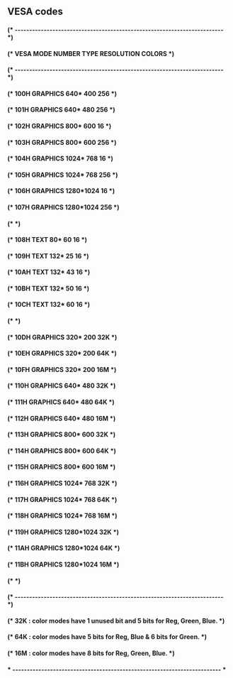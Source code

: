 ## VESA codes

#### (* ------------------------------------------------------------------------ *)
#### (* VESA MODE NUMBER      TYPE           RESOLUTION        COLORS            *)
#### (* ------------------------------------------------------------------------ *)
#### (*      100H            GRAPHICS         640* 400           256             *)
#### (*      101H            GRAPHICS         640* 480           256             *)
#### (*      102H            GRAPHICS         800* 600            16             *)
#### (*      103H            GRAPHICS         800* 600           256             *)
#### (*      104H            GRAPHICS        1024* 768            16             *)
#### (*      105H            GRAPHICS        1024* 768           256             *)
#### (*      106H            GRAPHICS        1280*1024            16             *)
#### (*      107H            GRAPHICS        1280*1024           256             *)
#### (*                                                                          *)
#### (*      108H            TEXT              80*  60            16             *)
#### (*      109H            TEXT             132*  25            16             *)
#### (*      10AH            TEXT             132*  43            16             *)
#### (*      10BH            TEXT             132*  50            16             *)
#### (*      10CH            TEXT             132*  60            16             *)
#### (*                                                                          *)
#### (*      10DH            GRAPHICS         320* 200           32K             *)
#### (*      10EH            GRAPHICS         320* 200           64K             *)
#### (*      10FH            GRAPHICS         320* 200           16M             *)
#### (*      110H            GRAPHICS         640* 480           32K             *)
#### (*      111H            GRAPHICS         640* 480           64K             *)
#### (*      112H            GRAPHICS         640* 480           16M             *)
#### (*      113H            GRAPHICS         800* 600           32K             *)
#### (*      114H            GRAPHICS         800* 600           64K             *)
#### (*      115H            GRAPHICS         800* 600           16M             *)
#### (*      116H            GRAPHICS        1024* 768           32K             *)
#### (*      117H            GRAPHICS        1024* 768           64K             *)
#### (*      118H            GRAPHICS        1024* 768           16M             *)
#### (*      119H            GRAPHICS        1280*1024           32K             *)
#### (*      11AH            GRAPHICS        1280*1024           64K             *)
#### (*      11BH            GRAPHICS        1280*1024           16M             *)
#### (*                                                                          *)
#### (* ------------------------------------------------------------------------ *)
#### (*   32K : color modes have 1 unused bit and 5 bits for Reg, Green, Blue.   *)
#### (*   64K : color modes have 5 bits for Reg, Blue & 6 bits for Green.        *)
#### (*   16M : color modes have 8 bits for Reg, Green, Blue.                    *)
#### * ------------------------------------------------------------------------ *
